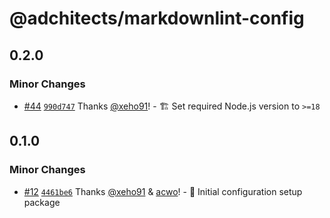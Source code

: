 # @adchitects/markdownlint-config<!-- markdownlint-disable line-length list-marker-space no-duplicate-header ul-style ul-indent no-bare-urls -->

## 0.2.0

### Minor Changes

-   [#44](https://github.com/Adchitects/configs/pull/44) [`990d747`](https://github.com/Adchitects/configs/commit/990d747533b68310adf7206a551ca14faf5a874f) Thanks [@xeho91](https://github.com/xeho91)! - 🏗️ Set required Node.js version to `>=18`

## 0.1.0

### Minor Changes

-   [#12](https://github.com/Adchitects/configs/pull/12) [`4461be6`](https://github.com/Adchitects/configs/commit/4461be6ae10db82835b8448b406fc4d23aaf038a) Thanks [@xeho91](https://github.com/xeho91) & [acwo](https://github.com/acwo)! - 🎉 Initial configuration setup package
